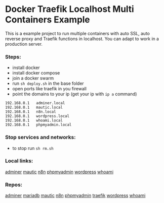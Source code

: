 # Docker Traefik Localhost Multi Containers Example

This is a example project to run multiple containers with auto SSL, auto reverse proxy and Traefik functions in localhost. You can adapt to work in a production server.

### Steps:

- install docker
- install docker compose
- join a docker swarm
- run `sh deploy.sh` in the base folder
- open ports like traefik in you firewall
- point the domains to your ip (get your ip with `ip a` command)

```
192.168.0.1   adminer.local
192.168.0.1   mautic.local
192.168.0.1   n8n.local
192.168.0.1   wordpress.local
192.168.0.1   whoami.local
192.168.0.1   phpmyadmin.local

```

### Stop services and networks:

- to stop run `sh rm.sh`



### Local links:

[adminer](http://adminer.local)
[mautic](http://mautic.local)
[n8n](http://n8n.local)
[phpmyadmin](http://phpmyadmin.local)
[wordpress](http://wordpress.local)
[whoami](http://whoami.local)

### Repos:

[adminer](https://hub.docker.com/_/adminer/)
[mariadb](https://hub.docker.com/_/mariadb)
[mautic](https://hub.docker.com/r/mautic/mautic)
[n8n](https://hub.docker.com/r/n8nio/n8n)
[phpmyadmin](https://hub.docker.com/_/phpmyadmin)
[traefik](https://hub.docker.com/_/traefik)
[wordpress](https://hub.docker.com/_/wordpress)
[whoami](https://hub.docker.com/r/containous/whoami)